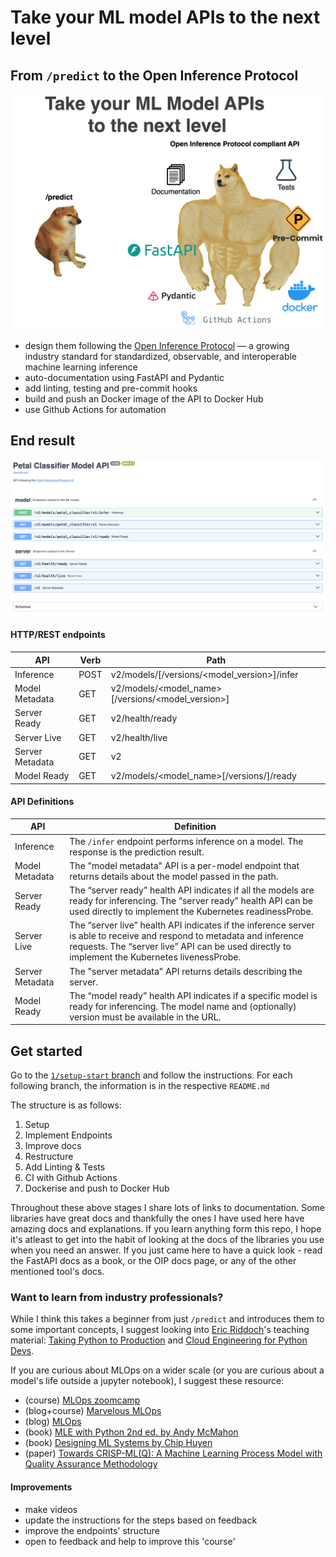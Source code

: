 # Take your ML model APIs to the next level

## From `/predict` to the Open Inference Protocol

![info](info.png)

- design them following the [Open Inference Protocol](https://kserve.github.io/website/latest/modelserving/data_plane/v2_protocol/) — a growing industry standard for standardized, observable, and interoperable machine learning inference
- auto-documentation using FastAPI and Pydantic
- add linting, testing and pre-commit hooks
- build and push an Docker image of the API to Docker Hub
- use Github Actions for automation

## End result

![docs](docs.png)

#### HTTP/REST endpoints

| API             | Verb | Path                                                       |
|------------------|------|------------------------------------------------------------|
| Inference        | POST | v2/models/[/versions/<model_version>]/infer               |
| Model Metadata   | GET  | v2/models/<model_name>[/versions/<model_version>]         |
| Server Ready     | GET  | v2/health/ready                                           |
| Server Live      | GET  | v2/health/live                                            |
| Server Metadata  | GET  | v2                                                       |
| Model Ready      | GET  | v2/models/<model_name>[/versions/]/ready                 |

#### API Definitions

| API             | Definition                                                                                                                                                              |
|------------------|--------------------------------------------------------------------------------------------------------------------------------------------------------------------------|
| Inference        | The `/infer` endpoint performs inference on a model. The response is the prediction result.                                                                             |
| Model Metadata   | The "model metadata" API is a per-model endpoint that returns details about the model passed in the path.                                                              |
| Server Ready     | The “server ready” health API indicates if all the models are ready for inferencing. The “server ready” health API can be used directly to implement the Kubernetes readinessProbe. |
| Server Live      | The “server live” health API indicates if the inference server is able to receive and respond to metadata and inference requests. The “server live” API can be used directly to implement the Kubernetes livenessProbe. |
| Server Metadata  | The "server metadata" API returns details describing the server.                                                                                                        |
| Model Ready      | The “model ready” health API indicates if a specific model is ready for inferencing. The model name and (optionally) version must be available in the URL.             |

## Get started

Go to the [`1/setup-start` branch](https://github.com/divakaivan/model-api-oip/tree/1/setup-start) and follow the instructions. For each following branch, the information is in the respective `README.md`

The structure is as follows:

1. Setup
2. Implement Endpoints
3. Improve docs
4. Restructure
5. Add Linting & Tests
6. CI with Github Actions
7. Dockerise and push to Docker Hub

Throughout these above stages I share lots of links to documentation. Some libraries have great docs and thankfully the ones I have used here have amazing docs and explanations. If you learn anything form this repo, I hope it's atleast to get into the habit of looking at the docs of the libraries you use when you need an answer. If you just came here to have a quick look - read the FastAPI docs as a book, or the OIP docs page, or any of the other mentioned tool's docs.

### Want to learn from industry professionals?

While I think this takes a beginner from just `/predict` and introduces them to some important concepts, I suggest looking into [Eric Riddoch](https://www.linkedin.com/in/eric-riddoch/)'s teaching material: [Taking Python to Production](https://www.udemy.com/course/setting-up-the-linux-terminal-for-software-development/?srsltid=AfmBOoqaXWAasFIZgQFTQA9TTfUUyP5P0hJb6RGd48esUgHeVJ7Xbo5t) and [Cloud Engineering for Python Devs](https://mlops-club.org/).

If you are curious about MLOps on a wider scale (or you are curious about a model's life outside a jupyter notebook), I suggest these resource:

- (course) [MLOps zoomcamp](https://github.com/DataTalksClub/mlops-zoomcamp)
- (blog+course) [Marvelous MLOps](https://marvelousmlops.substack.com/)
- (blog) [MLOps](https://ml-ops.org/)
- (book) [MLE with Python 2nd ed. by Andy McMahon](https://www.oreilly.com/library/view/machine-learning-engineering/9781837631964/)
- (book) [Designing ML Systems by Chip Huyen](https://www.oreilly.com/library/view/designing-machine-learning/9781098107956/)
- (paper) [Towards CRISP-ML(Q): A Machine Learning Process Model with Quality Assurance Methodology](https://arxiv.org/pdf/2003.05155)

#### Improvements

- make videos
- update the instructions for the steps based on feedback
- improve the endpoints' structure
- open to feedback and help to improve this 'course'
